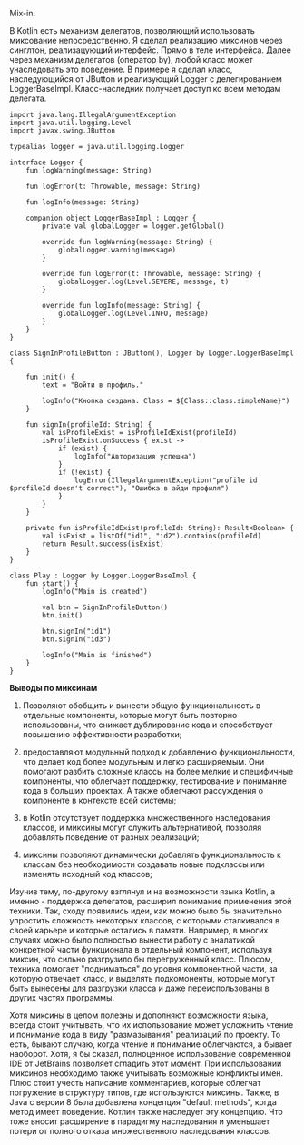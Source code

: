 Mix-in.

В Kotlin есть механизм делегатов, позволяющий использовать миксование непосредственно.
Я сделал реализацию миксинов через синглтон, реализацующий интерфейс. Прямо в теле интерфейса. Далее через механизм делегатов (оператор by), любой класс может унаследовать это поведение. В примере я сделал класс, наследующийся от JButton и реализующий Logger с делегированием LoggerBaseImpl. Класс-наследник получает доступ ко всем методам делегата.

```
import java.lang.IllegalArgumentException
import java.util.logging.Level
import javax.swing.JButton

typealias logger = java.util.logging.Logger

interface Logger {
    fun logWarning(message: String)

    fun logError(t: Throwable, message: String)

    fun logInfo(message: String)

    companion object LoggerBaseImpl : Logger {
        private val globalLogger = logger.getGlobal()

        override fun logWarning(message: String) {
            globalLogger.warning(message)
        }

        override fun logError(t: Throwable, message: String) {
            globalLogger.log(Level.SEVERE, message, t)
        }

        override fun logInfo(message: String) {
            globalLogger.log(Level.INFO, message)
        }
    }
}

class SignInProfileButton : JButton(), Logger by Logger.LoggerBaseImpl {

    fun init() {
        text = "Войти в профиль."

        logInfo("Кнопка создана. Class = ${Class::class.simpleName}")
    }

    fun signIn(profileId: String) {
        val isProfileExist = isProfileIdExist(profileId)
        isProfileExist.onSuccess { exist ->
            if (exist) {
                logInfo("Авторизация успешна")
            }
            if (!exist) {
                logError(IllegalArgumentException("profile id $profileId doesn't correct"), "Ошибка в айди профиля")
            }
        }
    }

    private fun isProfileIdExist(profileId: String): Result<Boolean> {
        val isExist = listOf("id1", "id2").contains(profileId)
        return Result.success(isExist)
    }
}

class Play : Logger by Logger.LoggerBaseImpl {
    fun start() {
        logInfo("Main is created")

        val btn = SignInProfileButton()
        btn.init()

        btn.signIn("id1")
        btn.signIn("id3")

        logInfo("Main is finished")
    }
}
```

**Выводы по миксинам**
1. Позволяют обобщить и вынести общую функциональность в отдельные компоненты, которые могут быть повторно использованы, что снижает дублирование кода и способствует повышению эффективности разработки;

2. предоставляют модульный подход к добавлению функциональности, что делает код более модульным и легко расширяемым. Они помогают разбить сложные классы на более мелкие и специфичные компоненты, что облегчает поддержку, тестирование и понимание кода в больших проектах. А также облегчают рассуждения о компоненте в контексте всей системы;

3. в Kotlin отсутствует поддержка множественного наследования классов, и миксины могут служить альтернативой, позволяя добавлять поведение от разных реализаций;

4. миксины позволяют динамически добавлять функциональность к классам без необходимости создавать новые подклассы или изменять исходный код классов;

Изучив тему, по-другому взглянул и на возможности языка Kotlin, а именно - поддержка делегатов, расширил понимание применения этой техники. Так, сходу появились идеи, как можно было бы значительно упростить сложность некоторых классов, с которыми сталкивался в своей карьере и которые остались в памяти. Например, в многих случаях можно было полностью вынести работу с аналатикой конкретной части функционала в отдельный компонент, используя миксин, что сильно разгрузило бы перегруженный класс. Плюсом, техника помогает "подниматься" до уровня компонентной части, за которую отвечает класс, и выделять подкомоненты, которые могут быть вынесены для разгрузки класса и даже переиспользованы в других частях программы. 

Хотя миксины в целом полезны и дополняют возможности языка, всегда стоит учитывать, что их использование может усложнить чтение и понимание кода в виду "размазывания" реализаций по проекту. То есть, бывают случаю, когда чтение и понимание облегчаются, а бывает наоборот. Хотя, я бы сказал, полноценное использование современной IDE от JetBrains позволяет сгладить этот момент. При использовании миксинов необходимо также учитывать возможные конфликты имен. Плюс стоит учесть написание комментариев, которые облегчат погружение в структуру типов, где используются миксины. Также, в Java с версии 8 была добавлена концепция "default methods", когда метод имеет поведение. Котлин также наследует эту концепцию. Что тоже вносит расширение в парадигму наследования и уменьшает потери от полного отказа множественного наследования классов.